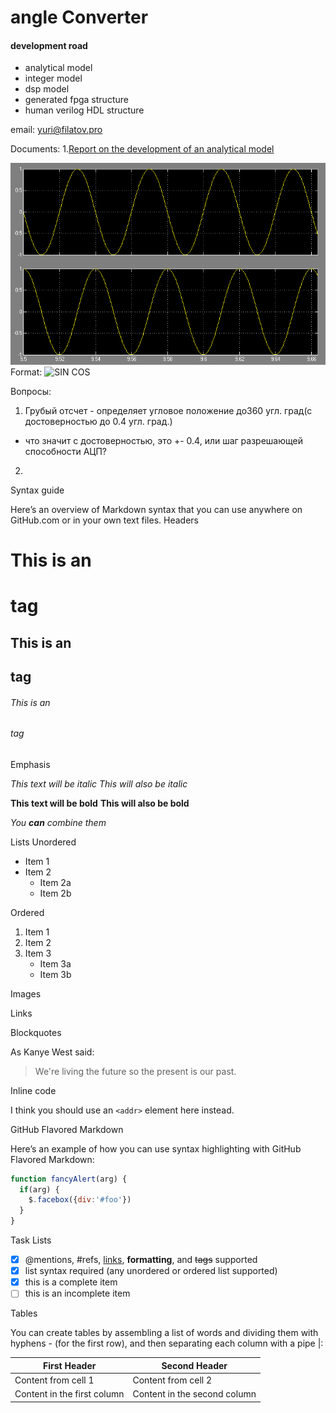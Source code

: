angle Converter
==============

#### development road  

* analytical model
* integer model
* dsp model 
* generated fpga structure
* human verilog HDL structure 

email:  yuri@filatov.pro

Documents:
1.[Report on the development of an analytical model](https://github.com/bismark09/angleconverter/blob/master/developmentModelKPU.md)

![SIN COS](/images/sincos.PNG)
Format: ![SIN COS](url)





Вопросы:
1. Грубый отсчет - определяет угловое положение до360 угл. град(с достоверностью до 0.4 угл. град.) 
- что значит с достоверностью, это +- 0.4, или  шаг разрешающей способности АЦП?

2. 







Syntax guide

Here’s an overview of Markdown syntax that you can use anywhere on GitHub.com or in your own text files.
Headers

# This is an <h1> tag
## This is an <h2> tag
###### This is an <h6> tag

Emphasis

*This text will be italic*
_This will also be italic_

**This text will be bold**
__This will also be bold__

*You **can** combine them*

Lists
Unordered

* Item 1
* Item 2
  * Item 2a
  * Item 2b

Ordered

1. Item 1
2. Item 2
3. Item 3
   * Item 3a
   * Item 3b

Images



Links




Blockquotes

As Kanye West said:

> We're living the future so
> the present is our past.

Inline code

I think you should use an
`<addr>` element here instead.

GitHub Flavored Markdown


Here’s an example of how you can use syntax highlighting with GitHub Flavored Markdown:

```javascript
function fancyAlert(arg) {
  if(arg) {
    $.facebox({div:'#foo'})
  }
}
```


Task Lists

- [x] @mentions, #refs, [links](), **formatting**, and <del>tags</del> supported
- [x] list syntax required (any unordered or ordered list supported)
- [x] this is a complete item
- [ ] this is an incomplete item

Tables

You can create tables by assembling a list of words and dividing them with hyphens - (for the first row), and then separating each column with a pipe |:

First Header | Second Header
------------ | -------------
Content from cell 1 | Content from cell 2
Content in the first column | Content in the second column

